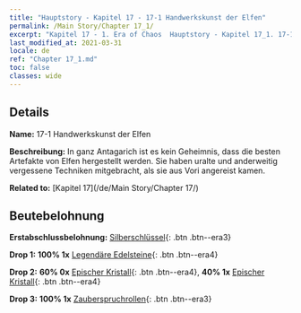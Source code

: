 ```yaml
---
title: "Hauptstory - Kapitel 17 - 17-1 Handwerkskunst der Elfen"
permalink: /Main Story/Chapter 17_1/
excerpt: "Kapitel 17 - 1. Era of Chaos  Hauptstory - Kapitel 17_1. 17-1 Handwerkskunst der Elfen"
last_modified_at: 2021-03-31
locale: de
ref: "Chapter 17_1.md"
toc: false
classes: wide
---
```


## Details

 **Name:** 17-1 Handwerkskunst der Elfen

 **Beschreibung:** In ganz Antagarich ist es kein Geheimnis, dass die besten Artefakte von Elfen hergestellt werden. Sie haben uralte und anderweitig vergessene Techniken mitgebracht, als sie aus Vori angereist kamen.

 **Related to:** [Kapitel 17](/de/Main Story/Chapter 17/)

## Beutebelohnung

 **Erstabschlussbelohnung:** [Silberschlüssel](/de/Items/con_693/){: .btn .btn--era3}

 **Drop 1:** **100% 1x** [Legendäre Edelsteine](/de/Items/mat_58/){: .btn .btn--era4}

 **Drop 2:** **60% 0x** [Epischer Kristall](/de/Items/mat_52/){: .btn .btn--era4}, **40% 1x** [Epischer Kristall](/de/Items/mat_52/){: .btn .btn--era4}

 **Drop 3:** **100% 1x** [Zauberspruchrollen](/de/Items/con_694/){: .btn .btn--era3}

